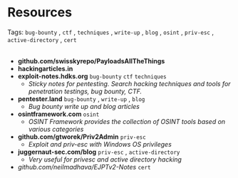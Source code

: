 # Resources

Tags: `bug-bounty` , `ctf` , `techniques` , `write-up` , `blog` ,  `osint` , `priv-esc` , `active-directory` , `cert`
<br><br>

- **github.com/swisskyrepo/PayloadsAllTheThings**
- **hackingarticles.in**
- **exploit-notes.hdks.org** `bug-bounty` `ctf` `techniques` 
  - *Sticky notes for pentesting. Search hacking techniques and tools for penetration testings, bug bounty, CTF.*
- **pentester.land**  `bug-bounty` , `write-up` , `blog`
  - *Bug bounty write up and blog articles*
- **osintframework.com** `osint`
  - *OSINT Framework provides the collection of OSINT tools based on various categories*
- **github.com/gtworek/Priv2Admin** `priv-esc`
  - *Exploit and priv-esc with Windows OS privileges*
- **juggernaut-sec.com/blog** `priv-esc` , `active-directory`
  - *Very useful for privesc and active directory hacking*
- *github.com/neilmadhava/EJPTv2-Notes* `cert`
